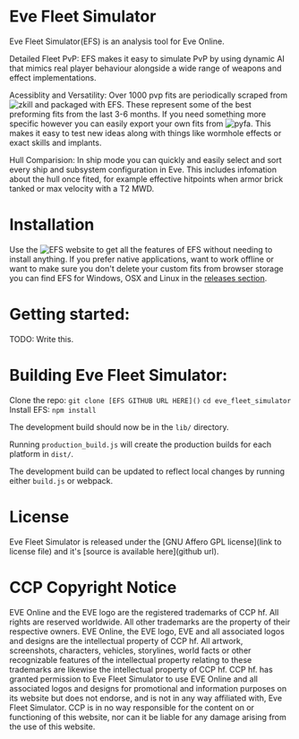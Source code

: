 # Eve Fleet Simulator

Eve Fleet Simulator(EFS) is an analysis tool for Eve Online.

Detailed Fleet PvP: EFS makes it easy to simulate PvP by using dynamic AI that mimics real player behaviour alongside a wide range of weapons and effect implementations.

Acessiblity and Versatility: Over 1000 pvp fits are periodically scraped from ![zkill]() and packaged with EFS. These represent some of the best preforming fits from the last 3-6 months. If you need something more specific however you can easily export your own fits from ![pyfa](). This makes it easy to test new ideas along with things like wormhole effects or exact skills and implants.

Hull Comparision: In ship mode you can quickly and easily select and sort every ship and subsystem configuration in Eve. This includes infomation about the hull once fited, for example effective hitpoints when armor brick tanked or max velocity with a T2 MWD.

# Installation

Use the ![EFS website]() to get all the features of EFS without needing to install anything.
If you prefer native applications, want to work offline or want to make sure you don't delete your custom fits from browser storage you can find EFS for Windows, OSX and Linux in the [releases section]().

# Getting started:
TODO: Write this.

# Building Eve Fleet Simulator:

Clone the repo: `git clone [EFS GITHUB URL HERE]()`
`cd eve_fleet_simulator`
Install EFS: `npm install`

The development build should now be in the `lib/` directory.

Running `production_build.js` will create the production builds for each platform in `dist/`.

The development build can be updated to reflect local changes by running either `build.js` or webpack.

# License
Eve Fleet Simulator is released under the [GNU Affero GPL license](link to license file) and it's [source is available here](github url).

# CCP Copyright Notice
EVE Online and the EVE logo are the registered trademarks of CCP hf.
All rights are reserved worldwide. All other trademarks are the property of their
respective owners. EVE Online, the EVE logo, EVE and all associated logos and
designs are the intellectual property of CCP hf. All artwork, screenshots,
characters, vehicles, storylines, world facts or other recognizable features
of the intellectual property relating to these trademarks are likewise the
intellectual property of CCP hf. CCP hf. has granted permission to Eve Fleet Simulator
to use EVE Online and all associated logos and designs for promotional and
information purposes on its website but does not endorse, and is not in any
way affiliated with, Eve Fleet Simulator.
CCP is in no way responsible for the content on or functioning of this
website, nor can it be liable for any damage arising from the use of this website.
